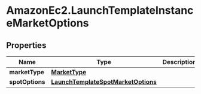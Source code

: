 # AmazonEc2.LaunchTemplateInstanceMarketOptions

## Properties

Name | Type | Description | Notes
------------ | ------------- | ------------- | -------------
**marketType** | [**MarketType**](MarketType.md) |  | [optional] 
**spotOptions** | [**LaunchTemplateSpotMarketOptions**](LaunchTemplateSpotMarketOptions.md) |  | [optional] 


